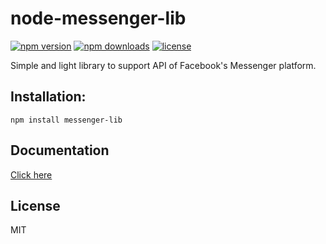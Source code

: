 # node-messenger-lib
[![npm version](https://img.shields.io/npm/v/messenger-lib.svg)](https://npmjs.com/package/messenger-lib)
[![npm downloads](https://img.shields.io/npm/dm/messenger-lib.svg)](https://npmjs.com/package/messenger-lib)
[![license](https://img.shields.io/npm/l/messenger-lib.svg)](https://github.com/SzymonLisowiec/node-messenger-lib/blob/master/LICENSE)

Simple and light library to support API of Facebook's Messenger platform.

## Installation:
```
npm install messenger-lib
```

## Documentation
[Click here](https://github.com/SzymonLisowiec/node-messenger-lib/wiki)

## License
MIT

